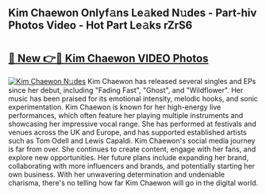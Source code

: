 ## Kim Chaewon Onlyf𝚊ns Le𝚊ked N𝚞des - Part-hiv Photos Video - Hot Part Le𝚊ks rZrS6

# <h2><a href="http://ab22888.deff.icu/?id=Kim+Chaewon">🔗 New 👉🔴 Kim Chaewon VIDEO Photos</a></h2>

[![Kim Chaewon N𝚞des](https://i.imgur.com/rIISA9y.gif)](http://ab22888.deff.icu/?id=Kim+Chaewon)
Kim Chaewon has released several singles and EPs since her debut, including "Fading Fast", "Ghost", and "Wildflower". Her music has been praised for its emotional intensity, melodic hooks, and sonic experimentation. Kim Chaewon is known for her high-energy live performances, which often feature her playing multiple instruments and showcasing her impressive vocal range. She has performed at festivals and venues across the UK and Europe, and has supported established artists such as Tom Odell and Lewis Capaldi. Kim Chaewon's social media journey is far from over. She continues to create content, engage with her fans, and explore new opportunities. Her future plans include expanding her brand, collaborating with more influencers and brands, and potentially starting her own business. With her unwavering determination and undeniable charisma, there's no telling how far Kim Chaewon will go in the digital world.
